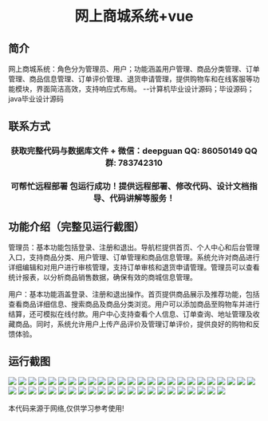 <p><h1 align="center">网上商城系统+vue</h1></p>

## 简介
网上商城系统：角色分为管理员、用户；功能涵盖用户管理、商品分类管理、订单管理、商品信息管理、订单评价管理、退货申请管理，提供购物车和在线客服等功能模块，界面简洁高效，支持响应式布局。    --计算机毕业设计源码；毕设源码；java毕业设计源码


## 联系方式
<p><h3 align="center">获取完整代码与数据库文件 + 微信：deepguan QQ: 86050149 QQ群: 783742310</h3></p>
<p><h3 align="center">可帮忙远程部署 包运行成功！提供远程部署、修改代码、设计文档指导、代码讲解等服务！</h3></p>

## 功能介绍（完整见运行截图）
管理员：基本功能包括登录、注册和退出。导航栏提供首页、个人中心和后台管理入口，支持商品分类、用户管理、订单管理和商品信息管理。系统允许对商品进行详细编辑和对用户进行审核管理，支持订单审核和退货申请管理。管理员可以查看统计报表，以分析商品销售数据，确保有效的商城信息管理。

用户：基本功能涵盖登录、注册和退出操作。首页提供商品展示及推荐功能，包括查看商品详细信息、搜索商品及商品分类浏览。用户可以添加商品至购物车并进行结算，还可模拟在线付款。用户中心支持查看个人信息、订单查询、地址管理及收藏商品。同时，系统允许用户上传产品评价及管理订单评价，提供良好的购物和反馈体验。


## 运行截图
![](https://bs-1329754181.cos.ap-shanghai.myqcloud.com/ssm/OnlineShoppingMallSystem/img/001.jpg)
![](https://bs-1329754181.cos.ap-shanghai.myqcloud.com/ssm/OnlineShoppingMallSystem/img/002.jpg)
![](https://bs-1329754181.cos.ap-shanghai.myqcloud.com/ssm/OnlineShoppingMallSystem/img/003.jpg)
![](https://bs-1329754181.cos.ap-shanghai.myqcloud.com/ssm/OnlineShoppingMallSystem/img/004.jpg)
![](https://bs-1329754181.cos.ap-shanghai.myqcloud.com/ssm/OnlineShoppingMallSystem/img/005.jpg)
![](https://bs-1329754181.cos.ap-shanghai.myqcloud.com/ssm/OnlineShoppingMallSystem/img/006.jpg)
![](https://bs-1329754181.cos.ap-shanghai.myqcloud.com/ssm/OnlineShoppingMallSystem/img/007.jpg)
![](https://bs-1329754181.cos.ap-shanghai.myqcloud.com/ssm/OnlineShoppingMallSystem/img/008.jpg)
![](https://bs-1329754181.cos.ap-shanghai.myqcloud.com/ssm/OnlineShoppingMallSystem/img/009.jpg)
![](https://bs-1329754181.cos.ap-shanghai.myqcloud.com/ssm/OnlineShoppingMallSystem/img/010.jpg)
![](https://bs-1329754181.cos.ap-shanghai.myqcloud.com/ssm/OnlineShoppingMallSystem/img/011.jpg)
![](https://bs-1329754181.cos.ap-shanghai.myqcloud.com/ssm/OnlineShoppingMallSystem/img/012.jpg)
![](https://bs-1329754181.cos.ap-shanghai.myqcloud.com/ssm/OnlineShoppingMallSystem/img/013.jpg)
![](https://bs-1329754181.cos.ap-shanghai.myqcloud.com/ssm/OnlineShoppingMallSystem/img/014.jpg)
![](https://bs-1329754181.cos.ap-shanghai.myqcloud.com/ssm/OnlineShoppingMallSystem/img/015.jpg)
![](https://bs-1329754181.cos.ap-shanghai.myqcloud.com/ssm/OnlineShoppingMallSystem/img/016.jpg)
![](https://bs-1329754181.cos.ap-shanghai.myqcloud.com/ssm/OnlineShoppingMallSystem/img/017.jpg)
![](https://bs-1329754181.cos.ap-shanghai.myqcloud.com/ssm/OnlineShoppingMallSystem/img/018.jpg)
![](https://bs-1329754181.cos.ap-shanghai.myqcloud.com/ssm/OnlineShoppingMallSystem/img/019.jpg)
![](https://bs-1329754181.cos.ap-shanghai.myqcloud.com/ssm/OnlineShoppingMallSystem/img/020.jpg)
![](https://bs-1329754181.cos.ap-shanghai.myqcloud.com/ssm/OnlineShoppingMallSystem/img/021.jpg)
![](https://bs-1329754181.cos.ap-shanghai.myqcloud.com/ssm/OnlineShoppingMallSystem/img/022.jpg)
![](https://bs-1329754181.cos.ap-shanghai.myqcloud.com/ssm/OnlineShoppingMallSystem/img/023.jpg)
![](https://bs-1329754181.cos.ap-shanghai.myqcloud.com/ssm/OnlineShoppingMallSystem/img/024.jpg)
![](https://bs-1329754181.cos.ap-shanghai.myqcloud.com/ssm/OnlineShoppingMallSystem/img/025.jpg)
![](https://bs-1329754181.cos.ap-shanghai.myqcloud.com/ssm/OnlineShoppingMallSystem/img/026.jpg)
![](https://bs-1329754181.cos.ap-shanghai.myqcloud.com/ssm/OnlineShoppingMallSystem/img/027.jpg)
![](https://bs-1329754181.cos.ap-shanghai.myqcloud.com/ssm/OnlineShoppingMallSystem/img/028.jpg)
![](https://bs-1329754181.cos.ap-shanghai.myqcloud.com/ssm/OnlineShoppingMallSystem/img/029.jpg)
![](https://bs-1329754181.cos.ap-shanghai.myqcloud.com/ssm/OnlineShoppingMallSystem/img/030.jpg)
![](https://bs-1329754181.cos.ap-shanghai.myqcloud.com/ssm/OnlineShoppingMallSystem/img/031.jpg)
![](https://bs-1329754181.cos.ap-shanghai.myqcloud.com/ssm/OnlineShoppingMallSystem/img/032.jpg)
![](https://bs-1329754181.cos.ap-shanghai.myqcloud.com/ssm/OnlineShoppingMallSystem/img/033.jpg)
![](https://bs-1329754181.cos.ap-shanghai.myqcloud.com/ssm/OnlineShoppingMallSystem/img/034.jpg)
![](https://bs-1329754181.cos.ap-shanghai.myqcloud.com/ssm/OnlineShoppingMallSystem/img/035.jpg)
![](https://bs-1329754181.cos.ap-shanghai.myqcloud.com/ssm/OnlineShoppingMallSystem/img/036.jpg)
![](https://bs-1329754181.cos.ap-shanghai.myqcloud.com/ssm/OnlineShoppingMallSystem/img/037.jpg)
![](https://bs-1329754181.cos.ap-shanghai.myqcloud.com/ssm/OnlineShoppingMallSystem/img/038.jpg)
![](https://bs-1329754181.cos.ap-shanghai.myqcloud.com/ssm/OnlineShoppingMallSystem/img/039.jpg)
![](https://bs-1329754181.cos.ap-shanghai.myqcloud.com/ssm/OnlineShoppingMallSystem/img/040.jpg)
![](https://bs-1329754181.cos.ap-shanghai.myqcloud.com/ssm/OnlineShoppingMallSystem/img/041.jpg)
![](https://bs-1329754181.cos.ap-shanghai.myqcloud.com/ssm/OnlineShoppingMallSystem/img/042.jpg)
![](https://bs-1329754181.cos.ap-shanghai.myqcloud.com/ssm/OnlineShoppingMallSystem/img/043.jpg)
![](https://bs-1329754181.cos.ap-shanghai.myqcloud.com/ssm/OnlineShoppingMallSystem/img/044.jpg)
![](https://bs-1329754181.cos.ap-shanghai.myqcloud.com/ssm/OnlineShoppingMallSystem/img/045.jpg)
![](https://bs-1329754181.cos.ap-shanghai.myqcloud.com/ssm/OnlineShoppingMallSystem/img/046.jpg)
![](https://bs-1329754181.cos.ap-shanghai.myqcloud.com/ssm/OnlineShoppingMallSystem/img/047.jpg)

<p>本代码来源于网络,仅供学习参考使用!</p>

